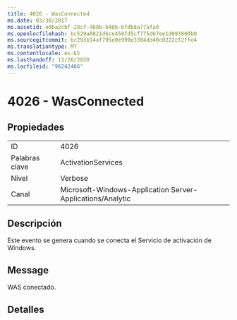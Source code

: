 ```yaml
---
title: 4026 - WasConnected
ms.date: 03/30/2017
ms.assetid: e0ba2cbf-28cf-4b8b-b40b-bfdb8a77afa0
ms.openlocfilehash: bc529a0821d6ce458fd5cf775d67ee1d093800b0
ms.sourcegitcommit: bc293b14af795e0e999e3304dd40c0222cf2ffe4
ms.translationtype: MT
ms.contentlocale: es-ES
ms.lasthandoff: 11/26/2020
ms.locfileid: "96242466"
---
```

# <a name="4026---wasconnected"></a>4026 - WasConnected

## <a name="properties"></a>Propiedades  
  
|||  
|-|-|  
|ID|4026|  
|Palabras clave|ActivationServices|  
|Nivel|Verbose|  
|Canal|Microsoft-Windows-Application Server-Applications/Analytic|  
  
## <a name="description"></a>Descripción  

 Este evento se genera cuando se conecta el Servicio de activación de Windows.  
  
## <a name="message"></a>Message  

 WAS conectado.  
  
## <a name="details"></a>Detalles
